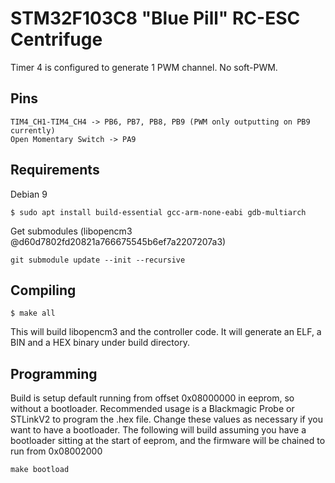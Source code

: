# STM32F103C8 "Blue Pill" RC-ESC Centrifuge
  
Timer 4 is configured to generate 1 PWM channel. No soft-PWM.  

## Pins
```
TIM4_CH1-TIM4_CH4 -> PB6, PB7, PB8, PB9 (PWM only outputting on PB9 currently)
Open Momentary Switch -> PA9
```  

## Requirements
Debian 9
```
$ sudo apt install build-essential gcc-arm-none-eabi gdb-multiarch
```
Get submodules (libopencm3 @d60d7802fd20821a766675545b6ef7a2207207a3)
```
git submodule update --init --recursive
```

## Compiling
```
$ make all
```
This will build libopencm3 and the controller code.
It will generate an ELF, a BIN and a HEX binary under build directory.


## Programming
Build is setup default running from offset 0x08000000 in eeprom, so without a bootloader.
Recommended usage is a Blackmagic Probe or STLinkV2 to program the .hex file.
Change these values as necessary if you want to have a bootloader.
The following will build assuming you have a bootloader sitting at the start of eeprom, and
the firmware will be chained to run from 0x08002000
```
make bootload
```

